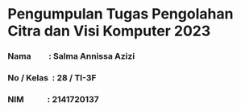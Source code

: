 # **Pengumpulan Tugas Pengolahan Citra dan Visi Komputer 2023**

### **Nama &nbsp;&nbsp;&nbsp;&nbsp;&nbsp;&nbsp;&nbsp; : Salma Annissa Azizi**
### **No / Kelas &nbsp;: 28 / TI-3F**
### **NIM &nbsp;&nbsp;&nbsp;&nbsp;&nbsp;&nbsp;&nbsp;&nbsp;&nbsp;&nbsp;&nbsp;: 2141720137**
